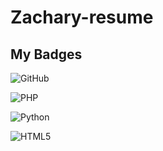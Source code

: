 # Zachary-resume	
<h2>My Badges</h2>


![GitHub](https://img.shields.io/badge/github-%23121011.svg?style=for-the-badge&logo=github&logoColor=white) 

![PHP](https://img.shields.io/badge/php-%23777BB4.svg?style=for-the-badge&logo=php&logoColor=white)

![Python](https://img.shields.io/badge/python-3670A0?style=for-the-badge&logo=python&logoColor=ffdd54)

![HTML5](https://img.shields.io/badge/html5-%23E34F26.svg?style=for-the-badge&logo=html5&logoColor=white)
